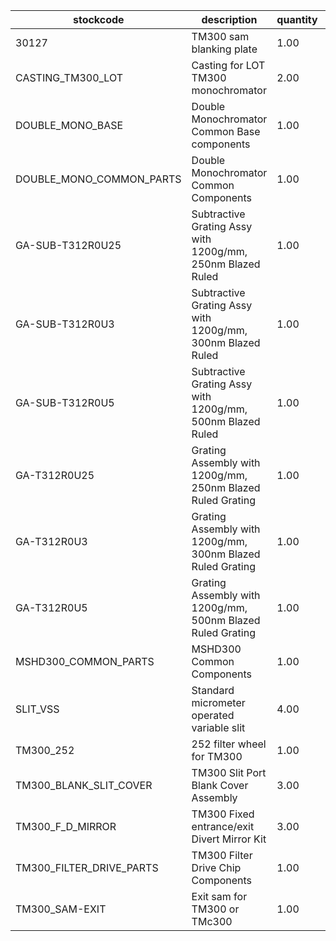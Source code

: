 |stockcode|description|quantity|location|
|---------|-----------|--------|--------|
|30127|TM300 sam blanking plate|1.00||
|CASTING_TM300_LOT|Casting for LOT TM300 monochromator|2.00||
|DOUBLE_MONO_BASE|Double Monochromator Common Base components|1.00||
|DOUBLE_MONO_COMMON_PARTS|Double Monochromator Common Components|1.00||
|GA-SUB-T312R0U25|Subtractive Grating Assy with 1200g/mm, 250nm Blazed Ruled|1.00||
|GA-SUB-T312R0U3|Subtractive Grating Assy with 1200g/mm, 300nm Blazed Ruled|1.00||
|GA-SUB-T312R0U5|Subtractive Grating Assy with 1200g/mm, 500nm Blazed Ruled|1.00||
|GA-T312R0U25|Grating Assembly with 1200g/mm, 250nm Blazed Ruled Grating|1.00||
|GA-T312R0U3|Grating Assembly with 1200g/mm, 300nm Blazed Ruled Grating|1.00||
|GA-T312R0U5|Grating Assembly with 1200g/mm, 500nm Blazed Ruled Grating|1.00||
|MSHD300_COMMON_PARTS|MSHD300 Common Components|1.00||
|SLIT_VSS|Standard micrometer operated variable slit|4.00||
|TM300_252|252 filter wheel for TM300|1.00||
|TM300_BLANK_SLIT_COVER|TM300 Slit Port Blank Cover Assembly|3.00||
|TM300_F_D_MIRROR|TM300 Fixed entrance/exit Divert Mirror Kit|3.00||
|TM300_FILTER_DRIVE_PARTS|TM300 Filter Drive Chip Components|1.00||
|TM300_SAM-EXIT|Exit sam for TM300 or TMc300|1.00||
